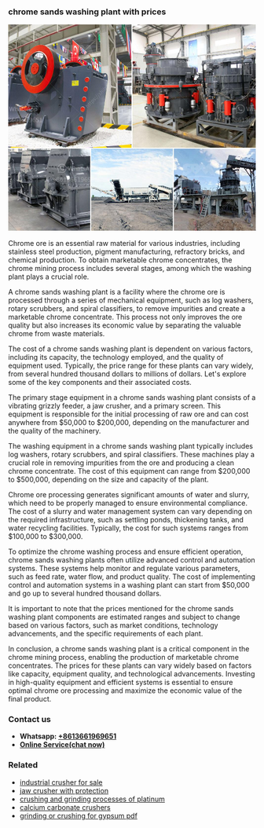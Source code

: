 <h3>chrome sands washing plant with prices</h3><img src='1706767935.jpg' alt=''><p>Chrome ore is an essential raw material for various industries, including stainless steel production, pigment manufacturing, refractory bricks, and chemical production. To obtain marketable chrome concentrates, the chrome mining process includes several stages, among which the washing plant plays a crucial role.</p><p>A chrome sands washing plant is a facility where the chrome ore is processed through a series of mechanical equipment, such as log washers, rotary scrubbers, and spiral classifiers, to remove impurities and create a marketable chrome concentrate. This process not only improves the ore quality but also increases its economic value by separating the valuable chrome from waste materials.</p><p>The cost of a chrome sands washing plant is dependent on various factors, including its capacity, the technology employed, and the quality of equipment used. Typically, the price range for these plants can vary widely, from several hundred thousand dollars to millions of dollars. Let's explore some of the key components and their associated costs.</p><p>The primary stage equipment in a chrome sands washing plant consists of a vibrating grizzly feeder, a jaw crusher, and a primary screen. This equipment is responsible for the initial processing of raw ore and can cost anywhere from $50,000 to $200,000, depending on the manufacturer and the quality of the machinery.</p><p>The washing equipment in a chrome sands washing plant typically includes log washers, rotary scrubbers, and spiral classifiers. These machines play a crucial role in removing impurities from the ore and producing a clean chrome concentrate. The cost of this equipment can range from $200,000 to $500,000, depending on the size and capacity of the plant.</p><p>Chrome ore processing generates significant amounts of water and slurry, which need to be properly managed to ensure environmental compliance. The cost of a slurry and water management system can vary depending on the required infrastructure, such as settling ponds, thickening tanks, and water recycling facilities. Typically, the cost for such systems ranges from $100,000 to $300,000.</p><p>To optimize the chrome washing process and ensure efficient operation, chrome sands washing plants often utilize advanced control and automation systems. These systems help monitor and regulate various parameters, such as feed rate, water flow, and product quality. The cost of implementing control and automation systems in a washing plant can start from $50,000 and go up to several hundred thousand dollars.</p><p>It is important to note that the prices mentioned for the chrome sands washing plant components are estimated ranges and subject to change based on various factors, such as market conditions, technology advancements, and the specific requirements of each plant.</p><p>In conclusion, a chrome sands washing plant is a critical component in the chrome mining process, enabling the production of marketable chrome concentrates. The prices for these plants can vary widely based on factors like capacity, equipment quality, and technological advancements. Investing in high-quality equipment and efficient systems is essential to ensure optimal chrome ore processing and maximize the economic value of the final product.</p><h3>Contact us</h3><ul><li><strong>Whatsapp:&nbsp;<a href="https://wa.me/8613661969651">+8613661969651</a></strong></li><li><a href="https://swt.shibang-china.com/?git&amp;zhl&amp;chrome sands washing plant with prices"><strong>Online Service(chat now)</strong></a></li></ul><h3>Related</h3><ul><li><a href='industrial crusher for sale.md'>industrial crusher for sale</a></li><li><a href='jaw crusher with protection.md'>jaw crusher with protection</a></li><li><a href='crushing and grinding processes of platinum.md'>crushing and grinding processes of platinum</a></li><li><a href='calcium carbonate crushers.md'>calcium carbonate crushers</a></li><li><a href='grinding or crushing for gypsum pdf.md'>grinding or crushing for gypsum pdf</a></li></ul>